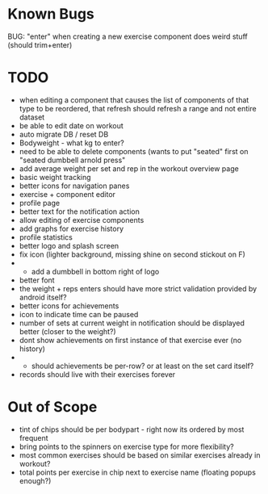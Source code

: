 # Known Bugs
BUG: "enter" when creating a new exercise component does weird stuff (should trim+enter)

# TODO
- when editing a component that causes the list of components of that type to be reordered, that refresh should refresh a range and not entire dataset
- be able to edit date on workout
- auto migrate DB / reset DB
- Bodyweight - what kg to enter?
- need to be able to delete components (wants to put "seated" first on "seated dumbbell arnold press"
- add average weight per set and rep in the workout overview page
- basic weight tracking
- better icons for navigation panes
- exercise + component editor
- profile page
- better text for the notification action
- allow editing of exercise components
- add graphs for exercise history
- profile statistics
- better logo and splash screen
- fix icon (lighter background, missing shine on second stickout on F)
- - add a dumbbell in bottom right of logo
- better font
- the weight + reps enters should have more strict validation provided by android itself?
- better icons for achievements
- icon to indicate time can be paused
- number of sets at current weight in notification should be displayed better (closer to the weight?)
- dont show achievements on first instance of that exercise ever (no history)
- - should achievements be per-row? or at least on the set card itself?
- records should live with their exercises forever

# Out of Scope
- tint of chips should be per bodypart - right now its ordered by most frequent
- bring points to the spinners on exercise type for more flexibility?
- most common exercises should be based on similar exercises already in workout?
- total points per exercise in chip next to exercise name (floating popups enough?)